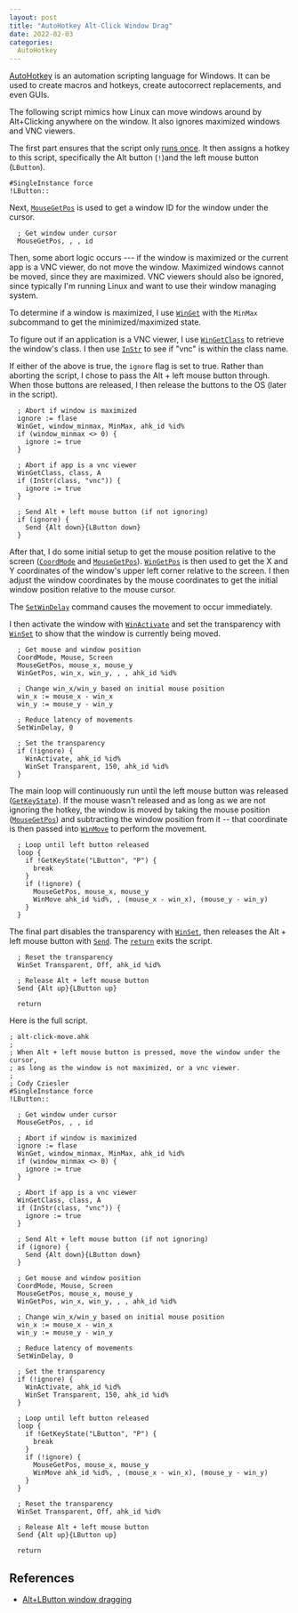 ```yaml
---
layout: post
title: "AutoHotkey Alt-Click Window Drag"
date: 2022-02-03
categories:
  AutoHotkey
---
```


[AutoHotkey](https://www.autohotkey.com/) is an automation scripting language for Windows. It can be used to create macros and hotkeys, create autocorrect replacements, and even GUIs.

The following script mimics how Linux can move windows around by Alt+Clicking anywhere on the window. It also ignores maximized windows and VNC viewers.

The first part ensures that the script only [runs once](https://www.autohotkey.com/docs/commands/_SingleInstance.htm). It then assigns a hotkey to this script, specifically the Alt button (`!`)and the left mouse button (`LButton`).

```AutoHotkey
#SingleInstance force
!LButton::
```

Next, [`MouseGetPos`](https://www.autohotkey.com/docs/commands/MouseGetPos.htm) is used to get a window ID for the window under the cursor.

```AutoHotkey
  ; Get window under cursor
  MouseGetPos, , , id
```

Then, some abort logic occurs --- if the window is maximized or the current app is a VNC viewer, do not move the window. Maximized windows cannot be moved, since they are maximized. VNC viewers should also be ignored, since typically I'm running Linux and want to use their window managing system.

To determine if a window is maximized, I use [`WinGet`](https://www.autohotkey.com/docs/commands/WinGet.htm) with the `MinMax` subcommand to get the minimized/maximized state.

To figure out if an application is a VNC viewer, I use [`WinGetClass`](https://www.autohotkey.com/docs/commands/WinGetClass.htm) to retrieve the window's class. I then use [`InStr`](https://www.autohotkey.com/docs/commands/InStr.htm) to see if "vnc" is within the class name.

If either of the above is true, the `ignore` flag is set to true. Rather than aborting the script, I chose to pass the Alt + left mouse button through. When those buttons are released, I then release the buttons to the OS (later in the script).

```AutoHotkey
  ; Abort if window is maximized
  ignore := flase
  WinGet, window_minmax, MinMax, ahk_id %id%
  if (window_minmax <> 0) {
    ignore := true
  }

  ; Abort if app is a vnc viewer
  WinGetClass, class, A
  if (InStr(class, "vnc")) {
    ignore := true
  }

  ; Send Alt + left mouse button (if not ignoring)
  if (ignore) {
    Send {Alt down}{LButton down}
  }
```

After that, I do some initial setup to get the mouse position relative to the screen ([`CoordMode`](https://www.autohotkey.com/docs/commands/CoordMode.htm) and [`MouseGetPos`](https://www.autohotkey.com/docs/commands/MouseGetPos.htm)). [`WinGetPos`](https://www.autohotkey.com/docs/commands/WinGetPos.htm) is then used to get the X and Y coordinates of the window's upper left corner relative to the screen. I then adjust the window coordinates by the mouse coordinates to get the initial window position relative to the mouse cursor.

The [`SetWinDelay`](https://www.autohotkey.com/docs/commands/SetWinDelay.htm) command causes the movement to occur immediately.

I then activate the window with [`WinActivate`](https://www.autohotkey.com/docs/commands/WinActivate.htm) and set the transparency with [`WinSet`](https://www.autohotkey.com/docs/commands/WinSet.htm) to show that the window is currently being moved.

```AutoHotkey
  ; Get mouse and window position
  CoordMode, Mouse, Screen
  MouseGetPos, mouse_x, mouse_y
  WinGetPos, win_x, win_y, , , ahk_id %id%

  ; Change win_x/win_y based on initial mouse position
  win_x := mouse_x - win_x
  win_y := mouse_y - win_y

  ; Reduce latency of movements
  SetWinDelay, 0

  ; Set the transparency
  if (!ignore) {
    WinActivate, ahk_id %id%
    WinSet Transparent, 150, ahk_id %id%
  }
```

The main loop will continuously run until the left mouse button was released ([`GetKeyState`](https://www.autohotkey.com/docs/commands/GetKeyState.htm)). If the mouse wasn't released and as long as we are not ignoring the hotkey, the window is moved by taking the mouse position ([`MouseGetPos`](https://www.autohotkey.com/docs/commands/MouseGetPos.htm)) and subtracting the window position from it -- that coordinate is then passed into [`WinMove`](https://www.autohotkey.com/docs/commands/WinMove.htm) to perform the movement.

```AutoHotkey
  ; Loop until left button released
  loop {
    if !GetKeyState("LButton", "P") {
      break
    }
    if (!ignore) {
      MouseGetPos, mouse_x, mouse_y
      WinMove ahk_id %id%, , (mouse_x - win_x), (mouse_y - win_y)
    }
  }
```

The final part disables the transparency with [`WinSet`](https://www.autohotkey.com/docs/commands/WinSet.htm), then releases the Alt + left mouse button with [`Send`](https://www.autohotkey.com/docs/commands/Send.htm). The [`return`](https://www.autohotkey.com/docs/commands/Return.htm) exits the script.

```AutoHotkey
  ; Reset the transparency
  WinSet Transparent, Off, ahk_id %id%

  ; Release Alt + left mouse button
  Send {Alt up}{LButton up}

  return
```

Here is the full script.

```AutoHotkey
; alt-click-move.ahk
;
; When Alt + left mouse button is pressed, move the window under the cursor,
; as long as the window is not maximized, or a vnc viewer.
;
; Cody Cziesler
#SingleInstance force
!LButton::

  ; Get window under cursor
  MouseGetPos, , , id

  ; Abort if window is maximized
  ignore := flase
  WinGet, window_minmax, MinMax, ahk_id %id%
  if (window_minmax <> 0) {
    ignore := true
  }

  ; Abort if app is a vnc viewer
  WinGetClass, class, A
  if (InStr(class, "vnc")) {
    ignore := true
  }

  ; Send Alt + left mouse button (if not ignoring)
  if (ignore) {
    Send {Alt down}{LButton down}
  }

  ; Get mouse and window position
  CoordMode, Mouse, Screen
  MouseGetPos, mouse_x, mouse_y
  WinGetPos, win_x, win_y, , , ahk_id %id%

  ; Change win_x/win_y based on initial mouse position
  win_x := mouse_x - win_x
  win_y := mouse_y - win_y

  ; Reduce latency of movements
  SetWinDelay, 0

  ; Set the transparency
  if (!ignore) {
    WinActivate, ahk_id %id%
    WinSet Transparent, 150, ahk_id %id%
  }

  ; Loop until left button released
  loop {
    if !GetKeyState("LButton", "P") {
      break
    }
    if (!ignore) {
      MouseGetPos, mouse_x, mouse_y
      WinMove ahk_id %id%, , (mouse_x - win_x), (mouse_y - win_y)
    }
  }

  ; Reset the transparency
  WinSet Transparent, Off, ahk_id %id%

  ; Release Alt + left mouse button
  Send {Alt up}{LButton up}

  return
```

## References

* [Alt+LButton window dragging](https://www.autohotkey.com/board/topic/25106-altlbutton-window-dragging/)
